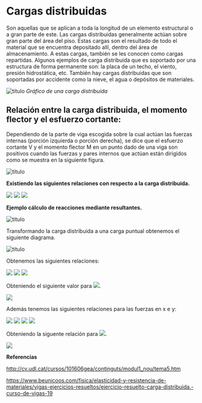 # Cargas distribuidas

Son aquellas que se aplican a toda la longitud de un elemento estructural o a gran parte de este. Las cargas distribuidas generalmente actúan sobre gran parte del área del piso. Estas cargas son el resultado de todo el material que se encuentra depositado allí, dentro del área de almacenamiento. A estas cargas, también se les conocen como cargas repartidas.
Algunos ejemplos de carga distribuida que es soportado por una estructura de forma permanente son: la placa de un techo, el viento, presión hidrostática, etc. También hay cargas distribuidas que son soportadas por accidente como la nieve, el agua o depósitos de materiales.

![título](https://github.com/SebastianRodriguezValdes/icm2028-wiki/blob/master/wiki/images/gr%C3%A1fico%20carga%20distribuida.jpg)
*Gráfico de una carga distribuida*

## Relación entre la carga distribuida, el momento flector y el esfuerzo cortante:

Dependiendo de la parte de viga escogida sobre la cual actúan las fuerzas internas (porción izquierda o porción derecha), se dice que el esfuerzo cortante V y el momento flector M en un punto dado de una viga son positivos cuando las fuerzas y pares internos que actúan están dirigidos como se muestra en la siguiente figura.

![título](https://github.com/SebastianRodriguezValdes/icm2028-wiki/blob/master/wiki/images/convens%C3%B3n%20carga%20distribuida.gif)

**Existiendo las siguientes relaciones con respecto a la carga distribuida.**

<img src="https://latex.codecogs.com/svg.latex?\frac{\delta_V}{\delta_x}=q_(x)">

<img src="https://latex.codecogs.com/svg.latex?\frac{\delta_M}{\delta_x}=-V">

<img src="https://latex.codecogs.com/svg.latex?\frac{\delta_V}{\delta_x}=-\frac{\delta^2_M}{\delta_(x)^2}=q(x)">

**Ejemplo cálculo de reacciones mediante resultantes.**

![título](https://github.com/SebastianRodriguezValdes/icm2028-wiki/blob/master/wiki/images/ejemplo%20de%20carga%20distribuida%20(2).jpg)

Transformando la carga distribuida a una carga puntual obtenemos el siguiente diagrama.

![título](https://github.com/SebastianRodriguezValdes/icm2028-wiki/blob/master/wiki/images/ejemplo%20carga%20dostribuida%202%20(2).jpg)

Obtenemos las siguientes relaciones:

<img src="https://latex.codecogs.com/svg.latex?\Sigma_M_A=0">



<img src="https://latex.codecogs.com/svg.latex?-(F_1*1,5_m)-(F*4_m)-(F_2*7_m)+(R_B*8_m)=0">

<img src="https://latex.codecogs.com/svg.latex?-(225_N_m)-(720_N_m)-(1015_N_m)+(R_B*8_m)=0">

Obteniendo el siguiente valor para <img src="https://latex.codecogs.com/svg.latex?R_B">.

<img src="https://latex.codecogs.com/svg.latex?R_B=245_N">

Además tenemos las siguientes relaciones para las fuerzas en x e y:

<img src="https://latex.codecogs.com/svg.latex?\Sigma_F_x=0">

<img src="https://latex.codecogs.com/svg.latex?\Sigma_F_y=0">

<img src="https://latex.codecogs.com/svg.latex?R_A-F_1-F-F_2+R_B=0">

<img src="https://latex.codecogs.com/svg.latex?R_A-150_N-180_N-145_N+245_N=0">

Obteniendo la siguente relación para <img src="https://latex.codecogs.com/svg.latex?R_A">.

<img src="https://latex.codecogs.com/svg.latex?R_A=230_N">

**Referencias**

http://cv.udl.cat/cursos/101606gea/continguts/modul1_nou/tema5.htm

https://www.beunicoos.com/fisica/elasticidad-y-resistencia-de-materiales/vigas-ejercicios-resueltos/ejercicio-resuelto-carga-distribuida.-curso-de-vigas-19






